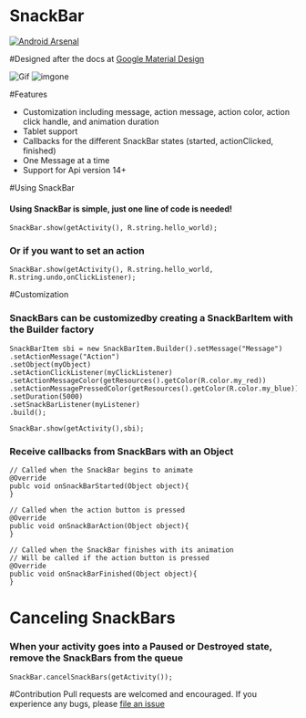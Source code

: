 SnackBar
========
[![Android Arsenal](https://img.shields.io/badge/Android%20Arsenal-Kennyc1012%2FSnackBar-brightgreen.svg?style=flat)](https://android-arsenal.com/details/1/997)

#Designed after the docs at [Google Material Design](http://www.google.com/design/spec/components/snackbars-and-toasts.html)

![Gif](https://github.com/Kennyc1012/SnackBar/raw/master/three.gif)
![imgone](https://github.com/Kennyc1012/SnackBar/raw/master/two.png)

#Features
- Customization including message, action message, action color, action click handle, and animation duration
- Tablet support 
- Callbacks for the different SnackBar states (started, actionClicked, finished)
- One Message at a time
- Support for Api version 14+


#Using SnackBar
#### Using SnackBar is simple, just one line of code is needed!
```
SnackBar.show(getActivity(), R.string.hello_world);
```
### Or if you want to set an action
```
SnackBar.show(getActivity(), R.string.hello_world, R.string.undo,onClickListener);
```
#Customization
### SnackBars can be customizedby creating a SnackBarItem with the Builder factory
```
SnackBarItem sbi = new SnackBarItem.Builder().setMessage("Message")
.setActionMessage("Action")
.setObject(myObject)
.setActionClickListener(myClickListener)
.setActionMessageColor(getResources().getColor(R.color.my_red))
.setActionMessagePressedColor(getResources().getColor(R.color.my_blue))
.setDuration(5000)
.setSnackBarListener(myListener)
.build();

SnackBar.show(getActivity(),sbi);
```
### Receive callbacks from SnackBars with an Object
```
// Called when the SnackBar begins to animate
@Override
publc void onSnackBarStarted(Object object){
}

// Called when the action button is pressed
@Override
public void onSnackBarAction(Object object){
}

// Called when the SnackBar finishes with its animation
// Will be called if the action button is pressed
@Override
public void onSnackBarFinished(Object object){
}
```

# Canceling SnackBars
### When your activity goes into a Paused or Destroyed state, remove the SnackBars from the queue
```
SnackBar.cancelSnackBars(getActivity());
```

#Contribution
Pull requests are welcomed and encouraged. If you experience any bugs, please [file an issue](https://github.com/Kennyc1012/SnackBar/issues/new)
